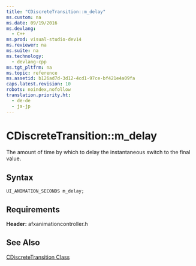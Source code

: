 ```yaml
---
title: "CDiscreteTransition::m_delay"
ms.custom: na
ms.date: 09/19/2016
ms.devlang: 
  - C++
ms.prod: visual-studio-dev14
ms.reviewer: na
ms.suite: na
ms.technology: 
  - devlang-cpp
ms.tgt_pltfrm: na
ms.topic: reference
ms.assetid: b126ad7d-3d12-4cd1-97ce-bf421e4a09fa
caps.latest.revision: 10
robots: noindex,nofollow
translation.priority.ht: 
  - de-de
  - ja-jp
---
```

# CDiscreteTransition::m_delay
The amount of time by which to delay the instantaneous switch to the final value.  
  
## Syntax  
  
```  
UI_ANIMATION_SECONDS m_delay;  
```  
  
## Requirements  
 **Header:** afxanimationcontroller.h  
  
## See Also  
 [CDiscreteTransition Class](../vs140/CDiscreteTransition-Class.md)